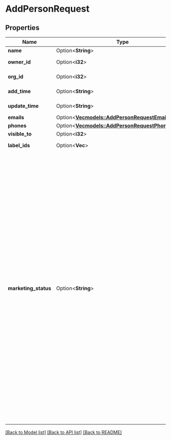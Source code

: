 # AddPersonRequest

## Properties

Name | Type | Description | Notes
------------ | ------------- | ------------- | -------------
**name** | Option<**String**> | The name of the person | [optional]
**owner_id** | Option<**i32**> | The ID of the user who owns the person | [optional]
**org_id** | Option<**i32**> | The ID of the organization linked to the person | [optional]
**add_time** | Option<**String**> | The creation date and time of the person | [optional]
**update_time** | Option<**String**> | The last updated date and time of the person | [optional]
**emails** | Option<[**Vec<models::AddPersonRequestEmailsInner>**](addPerson_request_emails_inner.md)> | The emails of the person | [optional]
**phones** | Option<[**Vec<models::AddPersonRequestPhonesInner>**](addPerson_request_phones_inner.md)> | The phones of the person | [optional]
**visible_to** | Option<**i32**> | The visibility of the person | [optional]
**label_ids** | Option<**Vec<i32>**> | The IDs of labels assigned to the person | [optional]
**marketing_status** | Option<**String**> | If the person does not have a valid email address, then the marketing status is **not set** and `no_consent` is returned for the `marketing_status` value when the new person is created. If the change is forbidden, the status will remain unchanged for every call that tries to modify the marketing status. Please be aware that it is only allowed **once** to change the marketing status from an old status to a new one.<table><tr><th>Value</th><th>Description</th></tr><tr><td>`no_consent`</td><td>The customer has not given consent to receive any marketing communications</td></tr><tr><td>`unsubscribed`</td><td>The customers have unsubscribed from ALL marketing communications</td></tr><tr><td>`subscribed`</td><td>The customers are subscribed and are counted towards marketing caps</td></tr><tr><td>`archived`</td><td>The customers with `subscribed` status can be moved to `archived` to save consent, but they are not paid for</td></tr></table> | [optional]

[[Back to Model list]](../README.md#documentation-for-models) [[Back to API list]](../README.md#documentation-for-api-endpoints) [[Back to README]](../README.md)



